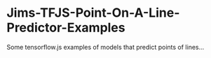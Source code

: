 # Jims-TFJS-Point-On-A-Line-Predictor-Examples
Some tensorflow.js examples of models that predict points of lines...
